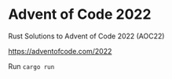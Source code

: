 # Advent of Code 2022

Rust Solutions to Advent of Code 2022 (AOC22)

https://adventofcode.com/2022

Run `cargo run`

